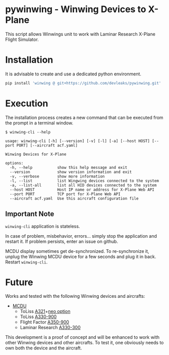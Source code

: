 # pywinwing - Winwing Devices to X-Plane


This script allows Winwings unit to work with Laminar Research X-Plane Flight Simulator.


# Installation

It is advisable to create and use a dedicated python environment.

```sh
pip install 'winwing @ git+https://github.com/devleaks/pywinwing.git'
```


# Execution


The installation process creates a new command that can be executed from the prompt
in a terminal window.


```
$ winwing-cli --help

usage: winwing-cli [-h] [--version] [-v] [-l] [-a] [--host HOST] [--port PORT] [--aircraft acf.yaml]

Winwing Devices for X-Plane

options:
  -h, --help           show this help message and exit
  --version            show version information and exit
  -v, --verbose        show more information
  -l, --list           list Wingwing devices connected to the system
  -a, --list-all       list all HID devices connected to the system
  --host HOST          Host IP name or address for X-Plane Web API
  --port PORT          TCP port for X-Plane Web API
  --aircraft acf.yaml  Use this aircraft configuration file
```


## Important Note

`winwing-cli` application is stateless.

In case of problem, misbehavior, errors... simply stop the application and restart it.
If problem persists, enter an issue on github.

MCDU display sometimes get de-synchronized.
To re-synchronize it, unplug the Winwing MCDU device for a few seconds and plug it in back.
Restart `winwing-cli`.


# Future

Works and tested with the following Winwing devices and aircrafts:

- [MCDU](https://winwingsim.com/view/goods-details.html?id=945)
    - ToLiss [A321](https://store.x-plane.org/Airbus-A321-XP12-by-Toliss_p_1632.html)+[neo option](https://store.x-plane.org/A321-NEO-ADD-ON-to-the-ToLiss-Airbus-A321_p_1351.html)
    - ToLiss [A330-900](https://store.x-plane.org/Airbus-A330-900-neo%C2%A0by%C2%A0ToLiss_p_1952.html)
    - Flight Factor [A350-900](https://store.x-plane.org/Airbus-A350-XWB-Advanced-for-X-Plane-12-11_p_348.html)
    - Laminar Research [A330-300](https://www.x-plane.com/aircraft/airbus-a330-300/)

This development is a proof of concept and will be enhanced to work with other Winwing devices and other aircrafts.
To test it, one obviously needs to own both the device and the aircraft.

